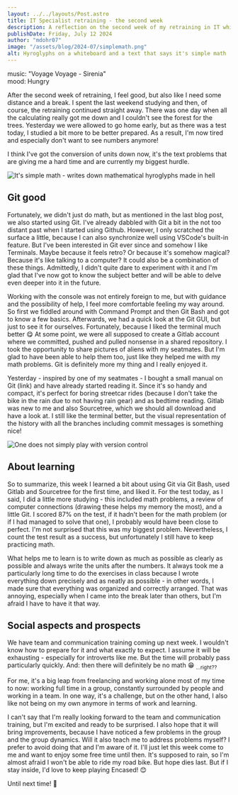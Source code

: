 ```yaml
---
layout: ../../layouts/Post.astro
title: IT Specialist retraining - the second week
description: A reflection on the second week of my retraining in IT which includes math but also Git
publishDate: Friday, July 12 2024
author: "mdohr07"
image: "/assets/blog/2024-07/simplemath.png"
alt: Hyroglyphs on a whiteboard and a text that says it's simple math
---
```

music: "Voyage Voyage - Sirenia"<br>
mood: Hungry

After the second week of retraining, I feel good, but also like I need some distance and a break. I spent the last weekend studying and then, of course, the retraining continued straight away. There was one day when all the calculating really got me down and I couldn't see the forest for the trees. Yesterday we were allowed to go home early, but as there was a test today, I studied a bit more to be better prepared. As a result, I'm now tired and especially don't want to see numbers anymore!

I think I've got the conversion of units down now, it's the text problems that are giving me a hard time and are currently my biggest hurdle. 

<img src="https://c.tenor.com/uhQs_zJwL9AAAAAd/tenor.gif" alt="It's simple math - writes down mathematical hyroglyphs made in hell" />

## Git good
Fortunately, we didn't just do math, but as mentioned in the last blog post, we also started using Git. I've already dabbled with Git a bit in the not too distant past when I started using Github. However, I only scratched the surface a little, because I can also synchronize well using VSCode's built-in feature. But I've been interested in Git ever since and somehow I like Terminals. Maybe because it feels retro? Or because it's somehow magical? Because it's like talking to a computer? It could also be a combination of these things. 
Admittedly, I didn't quite dare to experiment with it and I'm glad that I've now got to know the subject better and will be able to delve even deeper into it in the future.

Working with the console was not entirely foreign to me, but with guidance and the possibility of help, I feel more comfortable feeling my way around. So first we fiddled around with Command Prompt and then Git Bash and got to know a few basics. Afterwards, we had a quick look at the Git GUI, but just to see it for ourselves. Fortunately, because I liked the terminal much better 😋
At some point, we were all supposed to create a Gitlab account where we committed, pushed and pulled nonsense in a shared repository. I took the opportunity to share pictures of aliens with my seatmates. But I'm glad to have been able to help them too, just like they helped me with my math problems. Git is definitely more my thing and I really enjoyed it.

Yesterday - inspired by one of my seatmates - I bought a small manual on Git (link) and have already started reading it. Since it's so handy and compact, it's perfect for boring streetcar rides (because I don't take the bike in the rain due to not having rain gear) and as bedtime reading.
Gitlab was new to me and also Sourcetree, which we should all download and have a look at. I still like the terminal better, but the visual representation of the history with all the branches including commit messages is something nice!

<img src="https://c.tenor.com/S7ztCa0y3nQAAAAC/tenor.gif" alt="One does not simply play with version control" />

## About learning
So to summarize, this week I learned a bit about using Git via Git Bash, used Gitlab and Sourcetree for the first time, and liked it. For the test today, as I said, I did a little more studying - this included math problems, a review of computer connections (drawing these helps my memory the most), and a little Git. I scored 87% on the test, if it hadn't been for the math problem (or if I had managed to solve that one), I probably would have been close to perfect. I'm not surprised that this was my biggest problem. Nevertheless, I count the test result as a success, but unfortunately I still have to keep practicing math.

What helps me to learn is to write down as much as possible as clearly as possible and always write the units after the numbers. It always took me a particularly long time to do the exercises in class because I wrote everything down precisely and as neatly as possible - in other words, I made sure that everything was organized and correctly arranged. That was annoying, especially when I came into the break later than others, but I'm afraid I have to have it that way.

## Social aspects and prospects
We have team and communication training coming up next week. I wouldn't know how to prepare for it and what exactly to expect. I assume it will be exhausting - especially for introverts like me. But the time will probably pass particularly quickly. And: then there will definitely be no math 😁 <sub>...right?? </sub>

For me, it's a big leap from freelancing and working alone most of my time to now: working full time in a group, constantly surrounded by people and working in a team. In one way, it's a challenge, but on the other hand, I also like not being on my own anymore in terms of work and learning. 

I can't say that I'm really looking forward to the team and communication training, but I'm excited and ready to be surprised. I also hope that it will bring improvements, because I have noticed a few problems in the group and the group dynamics. Will it also teach me to address problems myself? I prefer to avoid doing that and I'm aware of it. I'll just let this week come to me and want to enjoy some free time until then. It's supposed to rain, so I'm almost afraid I won't be able to ride my road bike. But hope dies last. But if I stay inside, I'd love to keep playing Encased! 😊

Until next time! 👋